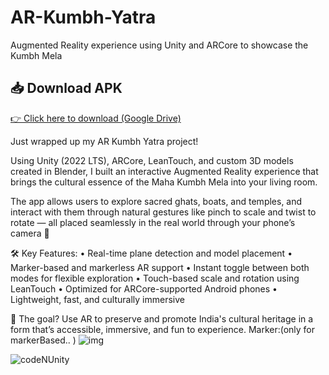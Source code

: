 # AR-Kumbh-Yatra
Augmented Reality experience using Unity and ARCore to showcase the Kumbh Mela

## 📥 Download APK
[👉 Click here to download (Google Drive)](https://drive.google.com/drive/folders/1Aw4RKmYH3upk37NKIVUlK14uPHoDOIC-?usp=sharing)

Just wrapped up my AR Kumbh Yatra project!

Using Unity (2022 LTS), ARCore, LeanTouch, and custom 3D models created in Blender, I built an interactive Augmented Reality experience that brings the cultural essence of the Maha Kumbh Mela into your living room.

The app allows users to explore sacred ghats, boats, and temples, and interact with them through natural gestures like pinch to scale and twist to rotate — all placed seamlessly in the real world through your phone’s camera 📱

🛠️ Key Features:
• Real-time plane detection and model placement
• Marker-based and markerless AR support
• Instant toggle between both modes for flexible exploration
• Touch-based scale and rotation using LeanTouch
• Optimized for ARCore-supported Android phones
• Lightweight, fast, and culturally immersive

🎯 The goal? Use AR to preserve and promote India's cultural heritage in a form that’s accessible, immersive, and fun to experience.
Marker:(only for markerBased.. )
![img](https://github.com/user-attachments/assets/f1b66710-c2d3-46f8-8e47-7755d42945c8)

![codeNUnity](https://github.com/user-attachments/assets/98f6c553-1846-40ec-953e-e320d58f3643)
